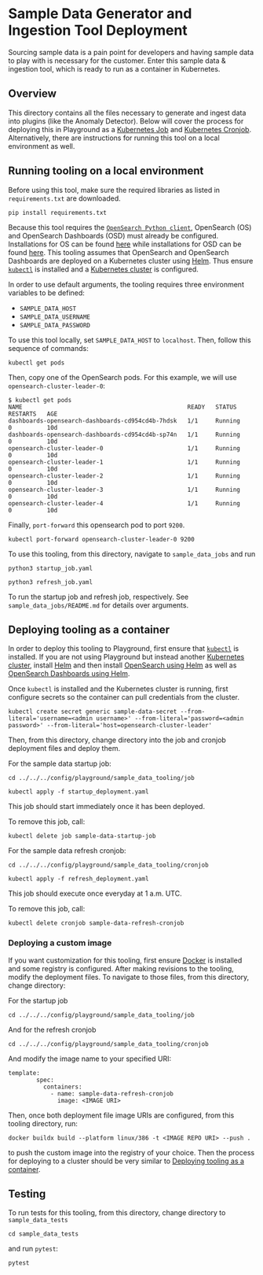 # Sample Data Generator and Ingestion Tool Deployment

Sourcing sample data is a pain point for developers and having sample data to play with is necessary for the customer. Enter this sample data & ingestion tool, which is ready to run as a container in Kubernetes.

## Overview

This directory contains all the files necessary to generate and ingest data into plugins (like the Anomaly Detector). Below will cover the process for deploying this in Playground as a [Kubernetes Job](https://kubernetes.io/docs/concepts/workloads/controllers/job/) and [Kubernetes Cronjob](https://kubernetes.io/docs/concepts/workloads/controllers/cron-jobs/). Alternatively, there are instructions for running this tool on a local environment as well.

## Running tooling on a local environment

Before using this tool, make sure the required libraries as listed in `requirements.txt` are downloaded.

```
pip install requirements.txt
```

Because this tool requires the [`OpenSearch Python client`](https://opensearch-project.github.io/opensearch-py/), OpenSearch (OS) and OpenSearch Dashboards (OSD) must already be configured. Installations for OS can be found [here](https://opensearch.org/docs/latest/opensearch/install/index/) while installations for OSD can be found [here](https://opensearch.org/docs/latest/dashboards/install/index/). This tooling assumes that OpenSearch and OpenSearch Dashboards are deployed on a Kubernetes cluster using [Helm](https://helm.sh/docs/intro/install/). Thus ensure [`kubectl`](https://kubernetes.io/docs/tasks/tools/) is installed and a [Kubernetes cluster](https://kubernetes.io/docs/setup/) is configured.

In order to use default arguments, the tooling requires three environment variables to be defined:
- `SAMPLE_DATA_HOST`
- `SAMPLE_DATA_USERNAME`
- `SAMPLE_DATA_PASSWORD`

To use this tool locally, set `SAMPLE_DATA_HOST` to `localhost`. Then, follow this sequence of commands:
```
kubectl get pods
```

Then, copy one of the OpenSearch pods. For this example, we will use `opensearch-cluster-leader-0`:
```console
$ kubectl get pods
NAME                                               READY   STATUS      RESTARTS   AGE
dashboards-opensearch-dashboards-cd954cd4b-7hdsk   1/1     Running     0          10d
dashboards-opensearch-dashboards-cd954cd4b-sp74n   1/1     Running     0          10d
opensearch-cluster-leader-0                        1/1     Running     0          10d
opensearch-cluster-leader-1                        1/1     Running     0          10d
opensearch-cluster-leader-2                        1/1     Running     0          10d
opensearch-cluster-leader-3                        1/1     Running     0          10d
opensearch-cluster-leader-4                        1/1     Running     0          10d
```

Finally, `port-forward` this opensearch pod to port `9200`.
```
kubectl port-forward opensearch-cluster-leader-0 9200
```

To use this tooling, from this directory, navigate to `sample_data_jobs` and run
```
python3 startup_job.yaml

python3 refresh_job.yaml
```

To run the startup job and refresh job, respectively. See `sample_data_jobs/README.md` for details over arguments.

## Deploying tooling as a container

In order to deploy this tooling to Playground, first ensure that [`kubectl`](https://kubernetes.io/docs/tasks/tools/) is installed. If you are not using Playground but instead another [Kubernetes cluster](https://kubernetes.io/docs/setup/), install [Helm](https://helm.sh/docs/intro/install/) and then install [OpenSearch using Helm](https://opensearch.org/docs/latest/opensearch/install/helm/) as well as [OpenSearch Dashboards using Helm](https://opensearch.org/docs/latest/dashboards/install/helm/).

Once `kubectl` is installed and the Kubernetes cluster is running, first configure secrets so the container can pull credentials from the cluster.

```
kubectl create secret generic sample-data-secret --from-literal='username=<admin username>' --from-literal='password=<admin password>' --from-literal='host=opensearch-cluster-leader'
```

Then, from this directory, change directory into the job and cronjob deployment files and deploy them.

For the sample data startup job:
```
cd ../../../config/playground/sample_data_tooling/job

kubectl apply -f startup_deployment.yaml
```

This job should start immediately once it has been deployed.

To remove this job, call:
```
kubectl delete job sample-data-startup-job
```

For the sample data refresh cronjob:
```
cd ../../../config/playground/sample_data_tooling/cronjob

kubectl apply -f refresh_deployment.yaml
```

This job should execute once everyday at 1 a.m. UTC.

To remove this job, call:
```
kubectl delete cronjob sample-data-refresh-cronjob
```

### Deploying a custom image

If you want customization for this tooling, first ensure [Docker](https://docs.docker.com/get-docker/) is installed and some registry is configured. After making revisions to the tooling, modify the deployment files. To navigate to those files, from this directory, change directory:

For the startup job
```
cd ../../../config/playground/sample_data_tooling/job
```

And for the refresh cronjob
```
cd ../../../config/playground/sample_data_tooling/cronjob
```

And modify the image name to your specified URI:
```
template:
        spec:
          containers:
            - name: sample-data-refresh-cronjob
              image: <IMAGE URI>
```

Then, once both deployment file image URIs are configured, from this tooling directory, run:
```
docker buildx build --platform linux/386 -t <IMAGE REPO URI> --push .
```

to push the custom image into the registry of your choice. Then the process for deploying to a cluster should be very similar to [Deploying tooling as a container](#deploying-tooling-as-a-container).

## Testing

To run tests for this tooling, from this directory, change directory to `sample_data_tests`
```
cd sample_data_tests
```

and run `pytest`:
```
pytest
```
